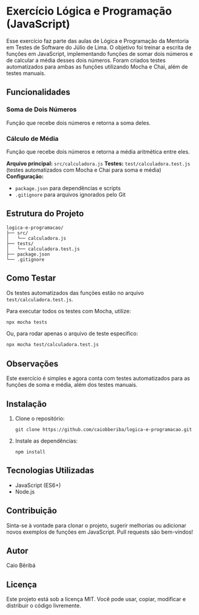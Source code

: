 # Exercício Lógica e Programação (JavaScript)

Esse exercício faz parte das aulas de Lógica e Programação da Mentoria em Testes de Software do Júlio de Lima. O objetivo foi treinar a escrita de funções em JavaScript, implementando funções de somar dois números e de calcular a média desses dois números. Foram criados testes automatizados para ambas as funções utilizando Mocha e Chai, além de testes manuais.

## Funcionalidades

### Soma de Dois Números
Função que recebe dois números e retorna a soma deles.

### Cálculo de Média
  Função que recebe dois números e retorna a média aritmética entre eles.

**Arquivo principal:** `src/calculadora.js`
**Testes:** `test/calculadora.test.js` (testes automatizados com Mocha e Chai para soma e média)
**Configuração:**
  - `package.json` para dependências e scripts
  - `.gitignore` para arquivos ignorados pelo Git

## Estrutura do Projeto

```
logica-e-programacao/
├── src/
│   └── calculadora.js
├── tests/
│   └── calculadora.test.js
├── package.json
└── .gitignore
```

## Como Testar

Os testes automatizados das funções estão no arquivo `test/calculadora.test.js`.

Para executar todos os testes com Mocha, utilize:

```bash
npx mocha tests
```

Ou, para rodar apenas o arquivo de teste específico:

```bash
npx mocha test/calculadora.test.js
```

## Observações

Este exercício é simples e agora conta com testes automatizados para as funções de soma e média, além dos testes manuais.

## Instalação

1. Clone o repositório:
   ```
   git clone https://github.com/caiobberiba/logica-e-programacao.git
   ```
2. Instale as dependências:
   ```
   npm install
   ```

## Tecnologias Utilizadas

- JavaScript (ES6+)
- Node.js

## Contribuição

Sinta-se à vontade para clonar o projeto, sugerir melhorias ou adicionar novos exemplos de funções em JavaScript. Pull requests são bem-vindos!

## Autor

Caio Bêribá

## Licença

Este projeto está sob a licença MIT. Você pode usar, copiar, modificar e distribuir o código livremente.

